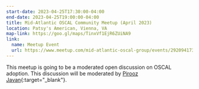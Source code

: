 ```yaml
---
start-date: 2023-04-25T17:30:00-04:00
end-date: 2023-04-25T19:00:00-04:00
title: Mid-Atlantic OSCAL Community Meetup (April 2023)
location: Patsy's American, Vienna, VA
map-link: https://goo.gl/maps/TinxVf1EjR6ZUiNA9
link:
  name: Meetup Event
  url: https://www.meetup.com/mid-atlantic-oscal-group/events/292094173
---
```


This meetup is going to be a moderated open discussion on OSCAL adoption. This discussion will be
moderated by [Pirooz Javan](https://www.linkedin.com/in/pirooz-javan-0516251/){:target="_blank"}.
